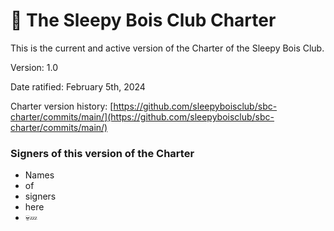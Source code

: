 # 📜 The Sleepy Bois Club Charter

This is the current and active version of the Charter of the Sleepy Bois Club.

Version: 1.0

Date ratified: February 5th, 2024

Charter version history: [https://github.com/sleepyboisclub/sbc-charter/commits/main/](https://github.com/sleepyboisclub/sbc-charter/commits/main/)

### Signers of this version of the Charter

* Names
* of
* signers
* here
* 💀💤
